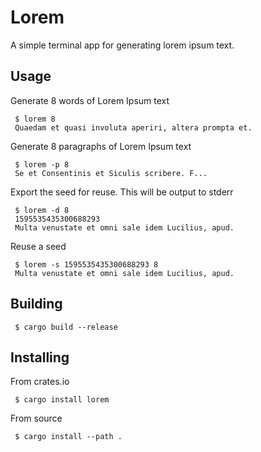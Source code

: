 # Lorem

A simple terminal app for generating lorem ipsum text.

## Usage

Generate 8 words of Lorem Ipsum text

```
 $ lorem 8
 Quaedam et quasi involuta aperiri, altera prompta et.
```

Generate 8 paragraphs of Lorem Ipsum text

```
 $ lorem -p 8
 Se et Consentinis et Siculis scribere. F...
```

Export the seed for reuse. This will be output to stderr

```
 $ lorem -d 8
 1595535435300688293
 Multa venustate et omni sale idem Lucilius, apud.
```

Reuse a seed

```
 $ lorem -s 1595535435300688293 8
 Multa venustate et omni sale idem Lucilius, apud.
```

## Building

```
 $ cargo build --release
```

## Installing

From crates.io
```
 $ cargo install lorem
```

From source
```
 $ cargo install --path .
```